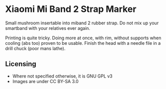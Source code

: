 # Xiaomi Mi Band 2 Strap Marker

Small mushroom insertable into miband 2 rubber strap. Do not mix up your smartband with your relatives ever again.

Printing is quite tricky. Doing more at once, with rim, without supports when cooling (abs too) proven to be usable. Finish the head with a needle file in a drill chuck (poor mans lathe).

## Licensing

 * Where not specified otherwise, it is GNU GPL v3
 * Images are under CC BY-SA 3.0
